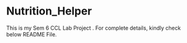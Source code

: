 # Nutrition_Helper
This is my Sem 6 CCL Lab Project . For complete details, kindly check below README File.
